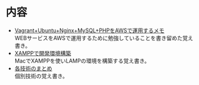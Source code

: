 # 内容

* [Vagrant+Ubuntu+Nginx+MySQL+PHPをAWSで運用するメモ](vagrant-nginx/README.md)  
  WEBサービスをAWSで運用するために勉強していることを書き留めた覚え書き。
* [XAMPPで開発環境構築](xampp-apache/README.md)  
  MacでXAMPPを使いLAMPの環境を構築する覚え書き。
* [各技術のまとめ](elemental-techonology/README.md)  
  個別技術の覚え書き。
